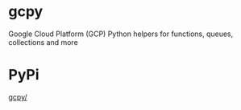 # gcpy
Google Cloud Platform (GCP) Python helpers for functions, queues, collections and more

# PyPi
[gcpy/](https://pypi.org/project/gcpy/)
